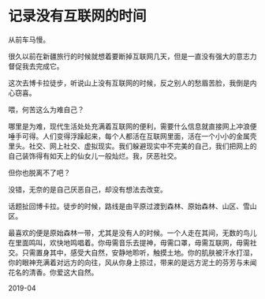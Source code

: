 # 记录没有互联网的时间

从前车马慢。

很久以前在新疆旅行的时候就想着要断掉互联网几天，但是一直没有强大的意志力督促我去完成它。

这次去博卡拉徒步，听说山上没有互联网的时候，反之别人的愁眉苦脸，我倒是内心窃喜。

喂，何苦这么为难自己？

哪里是为难，现代生活处处充满着互联网的便利，需要什么信息就直接网上冲浪便唾手可得。人们变得浮躁起来，每个人都活在互联网里面，活在一个小小的金属壳里头。社交、网上社交、虚拟现实。我们躲避现实中不完美的自己，我们把网上的自己装饰得有如天上的仙女儿一般灿烂。我，厌恶社交。

但你也脱离不了吧？

没错，无奈的是自己厌恶自己，却没有想法去改变。

话题扯回博卡拉。徒步的时候，路线是由平原过渡到森林、原始森林、山区、雪山区。

最喜欢的便是原始森林一带，尤其是没有人的时候。一个人走在其间，无数的鸟儿在里面鸣叫，欢快地鸣唱着。你毋需音乐去提神，毋需口罩，毋需互联网，毋需社交。只需置身其中，感受大自然，安静地聆听，触摸土地。你的肌肤被汗水打湿，你的眼神充满着对远方的向往，风从你身上掠过，带来的是远方泥土的芬芳与未闻花名的清香。你爱这大自然。

2019-04

